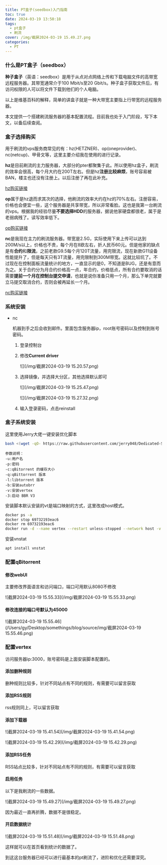 ```yaml
---
title: PT盒子(seedbox)入门指南
toc: true
date: 2024-03-19 13:50:18
tags:
  - pt盒子
  - 刷流
cover: /img/截屏2024-03-19 15.49.27.png
categories:
  - PT
---
```


### 什么是PT盒子（seedbox）

**种子盒子**（英语：seedbox）是用于从点对点网络上传和下载电脑文件的高带宽远程服务器。其带宽通常介于100 Mbit/s至20 Gbit/s。种子盒子获取文件后，有访问权限的人可以将文件下载到他们的个人电脑。

以上是维基百科的解释，简单的讲盒子就是一种大带宽主要指上行带宽的远程服务器。

本文提供一个搭建刷流服务器的基本配置流程。目前我也处于入门阶段，写下本文，以备后续查阅。

### 盒子选择购买

用于刷流的vps服务商常见的有：hz(HETZNER)、op(oneprovider)、nc(netcup)、甲骨文等，这里主要介绍我在使用的进行记录。

**hz**是目前刷流的主力服务器，大部分的pter都聚集于此。所以使用hz盒子，刷流的效率会很高，每个月大约在200T左右。但是hz**注册比较麻烦**，账号容易被BAN，楼主也还没有注册上。以后注册了再在此补充。

[hz购买链接](https://www.hetzner.com/sb/?country=ot)

**op**属于是hz退而求其次的选择，他刷流的效率大约在hz的70%左右。注册容易，价格也会便宜一些，这个服务器是共享带宽，所以非常看脸。这也是我第一台刷流的vps。根据我的经验尽量**不要选择HDD**的服务器，据说他家硬盘都很老，属于是老弱病残了。读写效率低下。

[op购买链接](https://oneprovider.com/dedicated-servers/paris-france)

**nc**是我现在主力的刷流服务器。带宽是2.5G，实际使用下来上传可以达到200M/s以上，价格也不贵，每个月在8欧左右，折人民币60元。但是他家的缺点是有**合约**和**限流**，之前老款G9.5每个月120T流量，用完限流，现在新款G11设备性能提升了，但是每天只有3T流量，用完限制到300M带宽。这就比较坑了。不过现在在控制面板流量统计的地方，一直显示的是0，不知道是BUG，还是有意而为之。关于合约分为月合约价格高一点，年合约，价格低点，所有合约要取消的话需要**提前一个月在控制台提交申请**，也就是说你准备只用一个月，那么下单完就要立马提交取消合约，否则会被再延长一个月。

[nc购买链接](https://www.netcup.eu/vserver/)

### 系统安装

- nc

  机器到手之后会收到邮件。里面包含服务器ip，root账号密码以及控制到账号密码。

  1. 登录控制台

  2. 修改**Current driver** 

     ![](/img/截屏2024-03-19 15.20.57.png)

  3. 选择镜像，并选择大分区，其他选择默认即可

     ![](/img/截屏2024-03-19 15.25.47.png)

     ![](/img/截屏2024-03-19 15.27.32.png)

  4. 输入登录密码，点击reinstall

### 盒子系统安装

这里使用Jerry大佬一键安装优化脚本

```bash
bash <(wget -qO- https://raw.githubusercontent.com/jerry048/Dedicated-Seedbox/main/Install.sh) -u user -p passwd -c 512 -q 4.3.9 -l v1.2.19 -b -v -3
```

```
参数说明：
-u:用户名
-p:密码
-c:qBitorrent 的缓存大小
-q:qBittorrent 版本
-l:libtorrent 版本
-b:安装autobrr
-v:安装vertex
-3:启动 BBR V3
```

安装脚本默认安装的vt是端口映射的方式，这里改成host模式。

```bash
docker ps -a
docker stop 69732193eac6
docker rm 69732193eac6
docker run -d --name vertex --restart unless-stopped --network host -v /root/vertex:/vertex -e TZ=Asia/Shanghai lswl/vertex:dev
```

安装vnstat

```bash
apt install vnstat
```

### 配置qBitorrent

#### 修改webUI

主要修改界面语言和访问端口，端口可用默认8080不修改

![截屏2024-03-19 15.55.33](/img/截屏2024-03-19 15.55.33.png)

#### 修改连接的端口号默认为45000

![截屏2024-03-19 15.55.46](/Users/gy/Desktop/somethings/blog/source/img/截屏2024-03-19 15.55.46.png)

### 配置vertex

访问服务器ip:3000，账号密码是上面安装脚本配置的。

#### 添加删种规则

删种规则比较多，针对不同站点有不同的规则，有需要可以留言获取

#### 添加RSS规则

rss规则同上，可以留言获取

#### 添加下载器

![截屏2024-03-19 15.41.54](/img/截屏2024-03-19 15.41.54.png)

![截屏2024-03-19 15.42.29](/img/截屏2024-03-19 15.42.29.png)

#### 添加RSS任务

RSS站点比较多，针对不同站点有不同的规则，有需要可以留言获取

#### 启用任务

以下是我刷流的一些数据。

![截屏2024-03-19 15.49.27](/img/截屏2024-03-19 15.49.27.png)

因为最近一直再折腾，数据不是很稳定。

#### 开启数据统计

![截屏2024-03-19 15.51.48](/img/截屏2024-03-19 15.51.48.png)

这样就可以在首页看到统计的数据了。

到这这台服务器已经可以进行最基本的pt刷流了，进阶和优化还需要深究。
